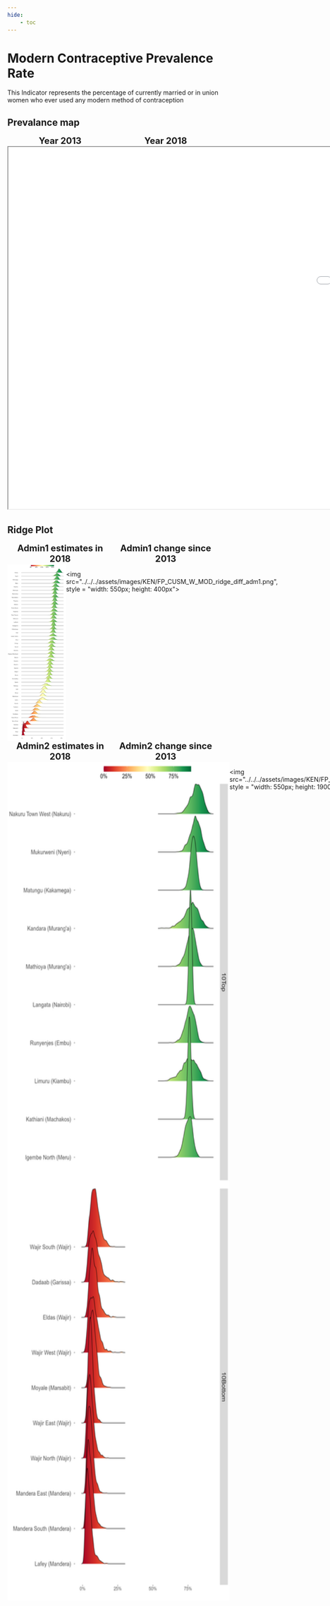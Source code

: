 ```yaml
---
hide:
    - toc
---
```

# Modern Contraceptive Prevalence Rate

This Indicator represents the percentage of currently married or in union women who ever used any modern method of contraception
## Prevalance map

<div style="width: 95%; display:grid; grid-template-columns: repeat(2, 1fr); gap: 0px; text-align:center; font-weight:bold;x">
  <div style="font-size: 20px">Year 2013</div>
  <div style="font-size: 20px">Year 2018</div>
</div>

<iframe src="../../../assets/images/KEN/FP_CUSM_W_MOD_detail.html" style = "width: 2000px; height: 820px"></iframe>

## Ridge Plot

<div style="width: 95%; display:grid; grid-template-columns: repeat(2, 1fr); gap: 0px; text-align:center; font-weight:bold;x">
  <div style="font-size: 20px">Admin1 estimates in 2018</div>
  <div style="font-size: 20px">Admin1 change since 2013</div>
</div>

<div style="display: flex">
<img src="../../../assets/images/KEN/FP_CUSM_W_MOD_ridge_adm1.png", style = "width: 550px; height: 400px">

<img src="../../../assets/images/KEN/FP_CUSM_W_MOD_ridge_diff_adm1.png", style = "width: 550px; height: 400px">

</div>
<div> </div>
<div> </div>
<div> </div>
<div> </div>
<div> </div>
<div> </div>
<div> </div>
<div> </div>

<div style="width: 95%; display:grid; grid-template-columns: repeat(2, 1fr); gap: 0px; text-align:center; font-weight:bold;x">
  <div style="font-size: 20px">Admin2 estimates in 2018</div>
  <div style="font-size: 20px">Admin2 change since 2013</div>
</div>

<div style="display: flex">
<img src="../../../assets/images/KEN/FP_CUSM_W_MOD_ridge_adm2.png", style = "width: 550px; height: 1900px">

<img src="../../../assets/images/KEN/FP_CUSM_W_MOD_ridge_diff_adm2.png", style = "width: 550px; height: 1900px">

</div>